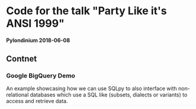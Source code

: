 # Code for the talk "Party Like it's ANSI 1999"
#### Pylondinium 2018-06-08

## Contnet

### Google BigQuery Demo
An example showcasing how we can use SQLpy to also interface with non-relational databases which use a SQL like (subsets, dialects or variants) to access and retrieve data.
